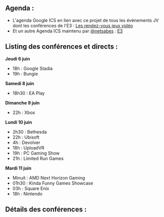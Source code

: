 ## Agenda :

 - L'agenda Google ICS en lien avec ce projet de tous les évènements JV dont les conférences de l'E3 : [Les rendez-vous jeux vidéo](https://calendar.google.com/calendar/embed?src=n774fsp256r4d5hcj1eg10jbmk@group.calendar.google.com&ctz=Europe/Paris)
 - Et un autre Agenda ICS maintenu par [@netsabes](https://twitter.com/netsabes) : [E3](https://calendar.google.com/calendar/embed?src=ha7q6dc23e3adn95l2nih9l2jg@group.calendar.google.com&ctz=Europe/Paris)

## Listing des conférences et directs :

**Jeudi 6 juin**
 - 18h : Google Stadia
 - 19h : Bungie

**Samedi 8 juin**
 - 18h30 : EA Play

**Dimanche 9 juin**
- 22h : Xbox

**Lundi 10 juin**
- 2h30 : Bethesda
- 22h : Ubisoft
- 4h : Devolver
- 18h : UploadVR
- 19h : PC Gaming Show
- 21h : Limited Run Games

**Mardi 11 juin** 
- Minuit : AMD Next Horizon Gaming
- 01h30 : Kinda Funny Games Showcase
- 03h : Square Enix
- 18h : Nintendo


## Détails des conférences :

